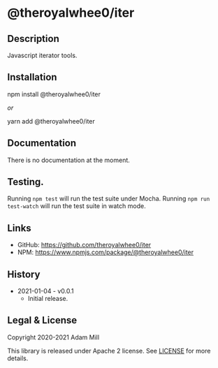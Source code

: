 # @theroyalwhee0/iter

## Description
Javascript iterator tools.


## Installation
npm install @theroyalwhee0/iter

*or*

yarn add @theroyalwhee0/iter


## Documentation
There is no documentation at the moment.


## Testing.
Running ```npm test``` will run the test suite under Mocha. Running ```npm run test-watch``` will run the test suite in watch mode.


## Links
- GitHub: https://github.com/theroyalwhee0/iter
- NPM: https://www.npmjs.com/package/@theroyalwhee0/iter


## History
- 2021-01-04 - v0.0.1
  - Initial release.


## Legal & License
Copyright 2020-2021 Adam Mill

This library is released under Apache 2 license. See [LICENSE](https://github.com/theroyalwhee0/iter/blob/master/LICENSE) for more details.
